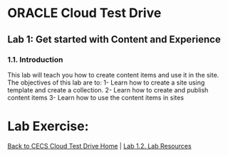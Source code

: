 # ORACLE Cloud Test Drive #

## Lab 1: Get started with Content and Experience ##

### 1.1. Introduction ###

This lab will teach you how to create content items and use it in the site. 
The objectives of this lab are to: 
1- Learn how to create a site using template and create a collection. 
2- Learn how to create and publish content items 
3- Learn how to use the content items in sites 

# Lab Exercise: #
[Back to CECS Cloud Test Drive Home](README.md) | [Lab 1.2. Lab Resources](102-CecsLab.md) 